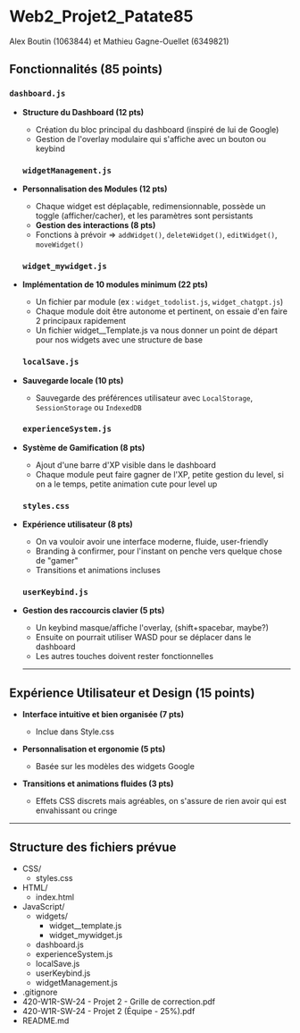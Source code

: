 # Web2_Projet2_Patate85
Alex Boutin (1063844) et Mathieu Gagne-Ouellet (6349821)

## Fonctionnalités (85 points)
### `dashboard.js`
- **Structure du Dashboard (12 pts)**
  - Création du bloc principal du dashboard (inspiré de lui de Google)
  - Gestion de l'overlay modulaire qui s'affiche avec un bouton ou keybind

  ### `widgetManagement.js`
- **Personnalisation des Modules (12 pts)**
  - Chaque widget est déplaçable, redimensionnable, possède un toggle (afficher/cacher), et les paramètres sont persistants
  - **Gestion des interactions (8 pts)**
  - Fonctions à prévoir => `addWidget()`, `deleteWidget()`, `editWidget()`, `moveWidget()`

  ### `widget_mywidget.js`
- **Implémentation de 10 modules minimum (22 pts)**
  - Un fichier par module (ex : `widget_todolist.js`, `widget_chatgpt.js`)
  - Chaque module doit être autonome et pertinent, on essaie d'en faire 2 principaux rapidement
  - Un fichier widget__Template.js va nous donner un point de départ pour nos widgets avec une structure de base

  ### `localSave.js`
- **Sauvegarde locale (10 pts)**
  - Sauvegarde des préférences utilisateur avec `LocalStorage`, `SessionStorage` ou `IndexedDB`

  ### `experienceSystem.js`
- **Système de Gamification (8 pts)**
  - Ajout d'une barre d'XP visible dans le dashboard
  - Chaque module peut faire gagner de l'XP, petite gestion du level, si on a le temps, petite animation cute pour level up

  ### `styles.css`
- **Expérience utilisateur (8 pts)**
  - On va vouloir avoir une interface moderne, fluide, user-friendly
  - Branding à confirmer, pour l'instant on penche vers quelque chose de "gamer"
  - Transitions et animations incluses

  ### `userKeybind.js`
- **Gestion des raccourcis clavier (5 pts)**
  - Un keybind masque/affiche l'overlay, (shift+spacebar, maybe?)
  - Ensuite on pourrait utiliser WASD pour se déplacer dans le dashboard
  - Les autres touches doivent rester fonctionnelles

  ---

## Expérience Utilisateur et Design (15 points)

- **Interface intuitive et bien organisée (7 pts)**
  - Inclue dans Style.css

- **Personnalisation et ergonomie (5 pts)**
  - Basée sur les modèles des widgets Google

- **Transitions et animations fluides (3 pts)**
  - Effets CSS discrets mais agréables, on s'assure de rien avoir qui est envahissant ou cringe

---

## Structure des fichiers prévue
- CSS/
  - styles.css
- HTML/
  - index.html
- JavaScript/
  - widgets/
    - widget__template.js
    - widget_mywidget.js
  - dashboard.js
  - experienceSystem.js
  - localSave.js
  - userKeybind.js
  - widgetManagement.js
- .gitignore
- 420-W1R-SW-24 - Projet 2 - Grille de correction.pdf
- 420-W1R-SW-24 - Projet 2 (Équipe - 25%).pdf
- README.md
